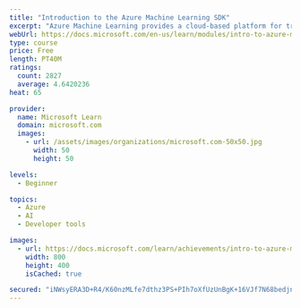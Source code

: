 ```yaml
---
title: "Introduction to the Azure Machine Learning SDK"
excerpt: "Azure Machine Learning provides a cloud-based platform for training, deploying, and managing machine learning models."
webUrl: https://docs.microsoft.com/en-us/learn/modules/intro-to-azure-machine-learning-service/
type: course
price: Free
length: PT40M
ratings:
  count: 2827
  average: 4.6420236
heat: 65

provider:
  name: Microsoft Learn
  domain: microsoft.com
  images:
    - url: /assets/images/organizations/microsoft.com-50x50.jpg
      width: 50
      height: 50

levels:
  - Beginner

topics:
  - Azure
  - AI
  - Developer tools

images:
  - url: https://docs.microsoft.com/learn/achievements/intro-to-azure-machine-learning-service-badge-social.png
    width: 800
    height: 400
    isCached: true

secured: "iNWsyERA3D+R4/K60nzMLfe7dthz3PS+PIh7oXfUzUnBgK+16VJf7N68bedjngN0gH6QuOOYSNi5xp+DQ67o93Ol15m/GSE6XILNU/HyvGFE/KaukCG6QlIiV7P7wLmpfW0Bp2PT0KjkzESOiQVTcMrQHjIoCFZ27Q9kbtYGXWnXmHYvi4xW6Ii+kP+GRm8eh+teqffSArW/5Ypoii/zVueqcEgFvaLxba5eBisCyd97dB+PZ9hFs7XPSSLwDjq+anPR6YpZMOheInIgj9zxIh0PU4aY+7Igu2BZPksdFxOUcEHQnQuIbywbOkJGrf3wyHjLnJUJfXJNInW/eltKzCyeZ5eHFzn9KPgvds5p37lR2QV+9TDnRHcJqieeGV0FUIaXaSzXxVk6UBVpfJV68FUlncONW+d7FhJgokWKXGE=;136M03zVqVLm8lAaMBp5eQ=="
---
```


